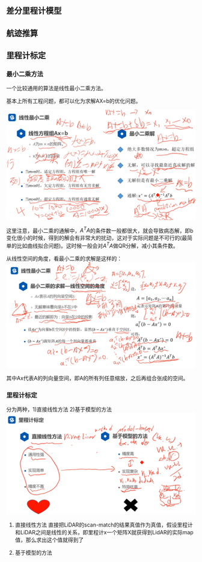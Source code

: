 ## 差分里程计模型
## 航迹推算
## 里程计标定

### 最小二乘方法
一个比较通用的算法是线性最小二乘方法。

基本上所有工程问题，都可以化为求解AX=b的优化问题。

![title](https://raw.githubusercontent.com/HViktorTsoi/gitnote-image/master/gitnote/2020/07/26/1595774233997-1595774234001.png)

这里注意，最小二乘的通解中，$A^TA$的条件数一般都很大，就会导致病态解，即b变化很小的时候，得到的解会有非常大的扰动，这对于实际问题是不可行的(最简单的比如曲线拟合问题)。这时候一般会对$A^TA$做QR分解，减小其条件数。

从线性空间的角度，看最小二乘的求解是这样的：
![title](https://raw.githubusercontent.com/HViktorTsoi/gitnote-image/master/gitnote/2020/07/26/1595775313584-1595775313587.png)

其中Ax代表A的列向量空间，即A的所有列任意缩放，之后再组合张成的空间。

### 里程计标定

分为两种，1)直接线性方法 2)基于模型的方法
![title](https://raw.githubusercontent.com/HViktorTsoi/gitnote-image/master/gitnote/2020/07/26/1595775917294-1595775917296.png)

1. 直接线性方法
直接把LiDAR的scan-match的结果真值作为真值，假设里程计和LiDAR之间是线性的关系，即里程计x一个矩阵X就获得到LidAR的实际map值，那么求出这个值就得到了

2. 基于模型的方法